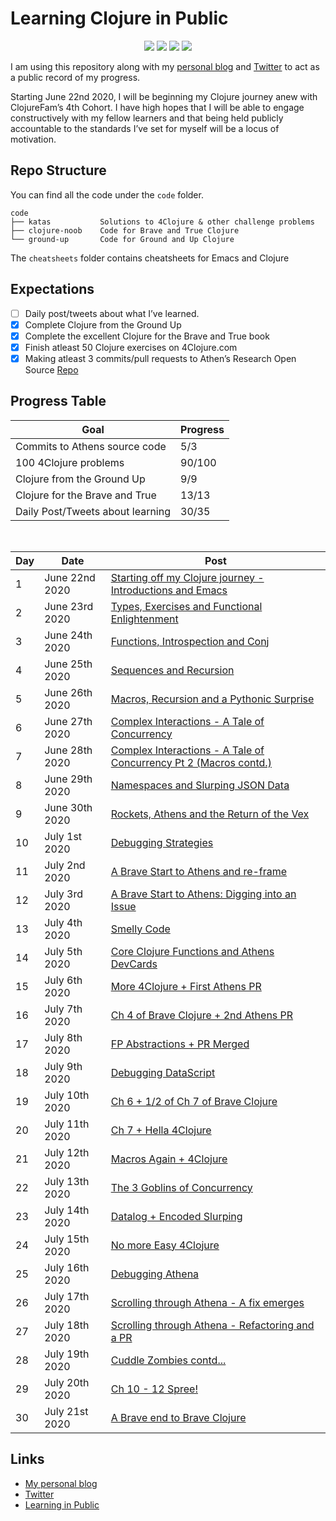 # Learning Clojure in Public

<p align="center">
    <img src="https://img.shields.io/badge/4Clojure-90/156-blue?logo=clojure&style=flat" />
    <img src="https://img.shields.io/badge/Clojure%20from%20the%20Ground%20Up-9/9-green?logo=clojure&style=flat" />
    <img src="https://img.shields.io/badge/Clojure%20for%20the%20Brave%20and%20True-13/13-red?logo=clojure&style=flat" />
    <img src="https://img.shields.io/badge/Commits%20to%20Athens-3/3-red?logo=clojure&style=flat" />
</p>

I am using this repository along with my [personal blog](https://itsrainingmani.dev/learning) and [Twitter](https://twitter.com/itsrainingmani) to act as a public record of my progress.

Starting June 22nd 2020, I will be beginning my Clojure journey anew with ClojureFam’s 4th Cohort. I have high hopes that I will be able to engage constructively with my fellow learners and that being held publicly accountable to the standards I’ve set for myself will be a locus of motivation.

## Repo Structure

You can find all the code under the `code` folder.

```shell
code
├── katas           Solutions to 4Clojure & other challenge problems
├── clojure-noob    Code for Brave and True Clojure
└── ground-up       Code for Ground and Up Clojure
```

The `cheatsheets` folder contains cheatsheets for Emacs and Clojure

## Expectations

- [ ] Daily post/tweets about what I’ve learned.
- [x] Complete Clojure from the Ground Up
- [x] Complete the excellent Clojure for the Brave and True book
- [x] Finish atleast 50 Clojure exercises on 4Clojure.com
- [x] Making atleast 3 commits/pull requests to Athen’s Research Open Source [Repo](https://github.com/athensresearch/athens)

## Progress Table

| Goal                             | Progress |
| -------------------------------- | -------- |
| Commits to Athens source code    | 5/3      |
| 100 4Clojure problems            | 90/100   |
| Clojure from the Ground Up       | 9/9      |
| Clojure for the Brave and True   | 13/13    |
| Daily Post/Tweets about learning | 30/35    |

<br />

| Day | Date           | Post                                                                                       |
| --- | -------------- | ------------------------------------------------------------------------------------------ |
| 1   | June 22nd 2020 | [Starting off my Clojure journey - Introductions and Emacs](week1/june-22-2020.md)         |
| 2   | June 23rd 2020 | [Types, Exercises and Functional Enlightenment](week1/june-23-2020.md)                     |
| 3   | June 24th 2020 | [Functions, Introspection and Conj](week1/june-24-2020.md)                                 |
| 4   | June 25th 2020 | [Sequences and Recursion](week1/june-25-2020.md)                                           |
| 5   | June 26th 2020 | [Macros, Recursion and a Pythonic Surprise](week1/june-26-2020.md)                         |
| 6   | June 27th 2020 | [Complex Interactions - A Tale of Concurrency](week1/june-27-2020.md)                      |
| 7   | June 28th 2020 | [Complex Interactions - A Tale of Concurrency Pt 2 (Macros contd.)](week1/june-28-2020.md) |
| 8   | June 29th 2020 | [Namespaces and Slurping JSON Data](week2/june-29-2020.md)                                 |
| 9   | June 30th 2020 | [Rockets, Athens and the Return of the Vex](week2/june-30-2020.md)                         |
| 10  | July 1st 2020  | [Debugging Strategies](week2/july-01-2020.md)                                              |
| 11  | July 2nd 2020  | [A Brave Start to Athens and re-frame](week2/july-02-2020.md)                              |
| 12  | July 3rd 2020  | [A Brave Start to Athens: Digging into an Issue](week2/july-03-2020.md)                    |
| 13  | July 4th 2020  | [Smelly Code](week2/july-04-2020.md)                                                       |
| 14  | July 5th 2020  | [Core Clojure Functions and Athens DevCards](week2/july-05-2020.md)                        |
| 15  | July 6th 2020  | [More 4Clojure + First Athens PR](week3/july-06-2020.md)                                   |
| 16  | July 7th 2020  | [Ch 4 of Brave Clojure + 2nd Athens PR](week3/july-07-2020.md)                             |
| 17  | July 8th 2020  | [FP Abstractions + PR Merged](week3/july-08-2020.md)                                       |
| 18  | July 9th 2020  | [Debugging DataScript](week3/july-09-2020.md)                                              |
| 19  | July 10th 2020 | [Ch 6 + 1/2 of Ch 7 of Brave Clojure](week3/july-10-2020.md)                               |
| 20  | July 11th 2020 | [Ch 7 + Hella 4Clojure](week3/july-11-2020.md)                                             |
| 21  | July 12th 2020 | [Macros Again + 4Clojure](week3/july-12-2020.md)                                           |
| 22  | July 13th 2020 | [The 3 Goblins of Concurrency](week4/july-13-2020.md)                                      |
| 23  | July 14th 2020 | [Datalog + Encoded Slurping](week4/july-14-2020.md)                                        |
| 24  | July 15th 2020 | [No more Easy 4Clojure](week4/july-15-2020.md)                                             |
| 25  | July 16th 2020 | [Debugging Athena](week4/july-16-2020.md)                                                  |
| 26  | July 17th 2020 | [Scrolling through Athena - A fix emerges](week4/july-17-2020.md)                          |
| 27  | July 18th 2020 | [Scrolling through Athena - Refactoring and a PR](week4/july-18-2020.md)                   |
| 28  | July 19th 2020 | [Cuddle Zombies contd...](week4/july-19-2020.md)                                           |
| 29  | July 20th 2020 | [Ch 10 - 12 Spree!](week5/july-20-2020.md)                                                 |
| 30  | July 21st 2020 | [A Brave end to Brave Clojure](week5/july-21-2020.md)                                      |

## Links

- [My personal blog](https://itsrainingmani.dev/blog)
- [Twitter](https://twitter.com/itsrainingmani)
- [Learning in Public](https://www.swyx.io/writing/learn-in-public/)
